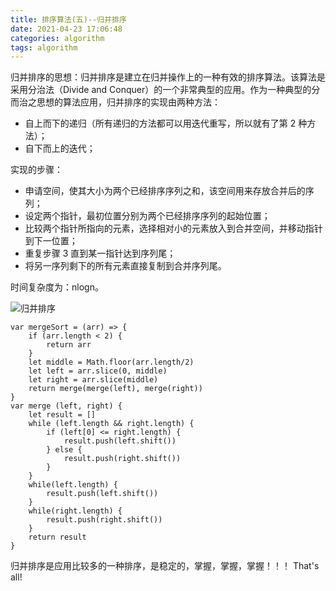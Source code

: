 ```yaml
---
title: 排序算法(五)--归并排序
date: 2021-04-23 17:06:48
categories: algorithm
tags: algorithm
---
```

归并排序的思想：归并排序是建立在归并操作上的一种有效的排序算法。该算法是采用分治法（Divide and Conquer）的一个非常典型的应用。作为一种典型的分而治之思想的算法应用，归并排序的实现由两种方法：

+ 自上而下的递归（所有递归的方法都可以用迭代重写，所以就有了第 2 种方法）；
+ 自下而上的迭代；

实现的步骤：
+ 申请空间，使其大小为两个已经排序序列之和，该空间用来存放合并后的序列；
+ 设定两个指针，最初位置分别为两个已经排序序列的起始位置；
+ 比较两个指针所指向的元素，选择相对小的元素放入到合并空间，并移动指针到下一位置；
+ 重复步骤 3 直到某一指针达到序列尾；
+ 将另一序列剩下的所有元素直接复制到合并序列尾。

时间复杂度为：nlogn。

![归并排序](6.gif)
```
var mergeSort = (arr) => {
    if (arr.length < 2) {
        return arr
    }
    let middle = Math.floor(arr.length/2)
    let left = arr.slice(0, middle)
    let right = arr.slice(middle)
    return merge(merge(left), merge(right))
}
var merge (left, right) {
    let result = []
    while (left.length && right.length) {
        if (left[0] <= right.length) {
            result.push(left.shift())
        } else {
            result.push(right.shift())
        }
    }
    while(left.length) {
        result.push(left.shift())
    }
    while(right.length) {
        result.push(right.shift())
    }
    return result
}
```
归并排序是应用比较多的一种排序，是稳定的，掌握，掌握，掌握！！！
That's all!